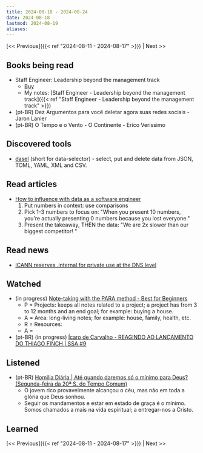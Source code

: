 ```yaml
---
title: 2024-08-18 - 2024-08-24
date: 2024-08-18
lastmod: 2024-08-19
aliases:
---
```


[<< Previous]({{< ref "2024-08-11 - 2024-08-17" >}}) | Next >>

## Books being read
- Staff Engineer: Leadership beyond the management track
	- [Buy](https://staffeng.com/book)
	- My notes: [Staff Engineer - Leadership beyond the management track]({{< ref "Staff Engineer - Leadership beyond the management track" >}})
- (pt-BR) Dez Argumentos para você deletar agora suas redes sociais - Jaron Lanier
- (pt-BR) O Tempo e o Vento - O Continente - Erico Verissimo

## Discovered tools
- [dasel](https://github.com/TomWright/dasel) (short for data-selector) -
  select, put and delete data from JSON, TOML, YAML, XML and CSV.

## Read articles
- [How to influence with data as a software engineer](https://open.substack.com/pub/highgrowthengineer/p/influence-with-data-as-an-engineer)
    1. Put numbers in context: use comparisons
    2. Pick 1-3 numbers to focus on: "When you present 10 numbers, you’re
       actually presenting 0 numbers because you lost everyone."
    3. Present the takeaway, THEN the data: "We are 2x slower than our biggest
       competitor! <then the chart>"

## Read news
- [ICANN reserves .internal for private use at the DNS level](https://www.theregister.com/2024/08/08/dot_internal_ratified/)


## Watched
- (in progress) [Note-taking with the PARA method - Best for Beginners](https://www.youtube.com/watch?v=oxUVn37-Igk)
    * P = Projects: keeps all notes related to a project; a project has from 3
      to 12 months and an end goal; for example: buying a house.
    * A = Area: long-living notes; for example: house, family, health, etc.
    * R = Resources:
    * A =
- (pt-BR) (in progress) [Ícaro de Carvalho - REAGINDO AO LANÇAMENTO DO THIAGO FINCH | SSA #9](https://www.youtube.com/watch?v=SRgur6CYHY4)

## Listened
- (pt-BR) [Homilia Diária | Até quando daremos só o mínimo para Deus? (Segunda-feira da 20ª S. do Tempo Comum)](https://www.youtube.com/watch?v=2GFV5NuYkW4)
    * O jovem rico provavelmente alcançou o céu, mas não em toda a glória que
      Deus sonhou.
    * Seguir os mandamentos e estar em estado de graça é o mínimo. Somos
      chamados a mais na vida espiritual; a entregar-nos a Cristo.

## Learned

[<< Previous]({{< ref "2024-08-11 - 2024-08-17" >}}) | Next >>
